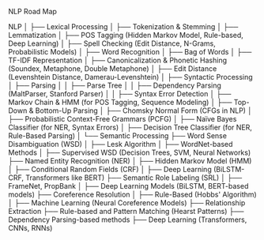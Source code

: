 NLP Road Map

NLP
│
├── Lexical Processing
│   ├── Tokenization & Stemming
│   ├── Lemmatization
│   ├── POS Tagging (Hidden Markov Model, Rule-based, Deep Learning)
│   ├── Spell Checking (Edit Distance, N-Grams, Probabilistic Models)
│   ├── Word Recognition
│   ├── Bag of Words
│   ├── TF-IDF Representation
│   ├── Canonicalization & Phonetic Hashing (Soundex, Metaphone, Double Metaphone)
│   ├── Edit Distance (Levenshtein Distance, Damerau-Levenshtein)
│
├── Syntactic Processing
│   ├── Parsing
│   │   ├── Parse Tree
│   │   ├── Dependency Parsing (MaltParser, Stanford Parser)
│   │   ├── Syntax Error Detection
│   ├── Markov Chain & HMM (for POS Tagging, Sequence Modeling)
│   ├── Top-Down & Bottom-Up Parsing
│   ├── Chomsky Normal Form (CFGs in NLP)
│   ├── Probabilistic Context-Free Grammars (PCFG)
│   ├── Naïve Bayes Classifier (for NER, Syntax Errors)
│   ├── Decision Tree Classifier (for NER, Rule-Based Parsing)
│
└── Semantic Processing
    ├── Word Sense Disambiguation (WSD)
    │   ├── Lesk Algorithm
    │   ├── WordNet-based Methods
    │   ├── Supervised WSD (Decision Trees, SVM, Neural Networks)
    ├── Named Entity Recognition (NER)
    │   ├── Hidden Markov Model (HMM)
    │   ├── Conditional Random Fields (CRF)
    │   ├── Deep Learning (BiLSTM-CRF, Transformers like BERT)
    ├── Semantic Role Labeling (SRL)
    │   ├── FrameNet, PropBank
    │   ├── Deep Learning Models (BiLSTM, BERT-based models)
    ├── Coreference Resolution
    │   ├── Rule-Based (Hobbs' Algorithm)
    │   ├── Machine Learning (Neural Coreference Models)
    ├── Relationship Extraction
        ├── Rule-based and Pattern Matching (Hearst Patterns)
        ├── Dependency Parsing-based methods
        ├── Deep Learning (Transformers, CNNs, RNNs)
